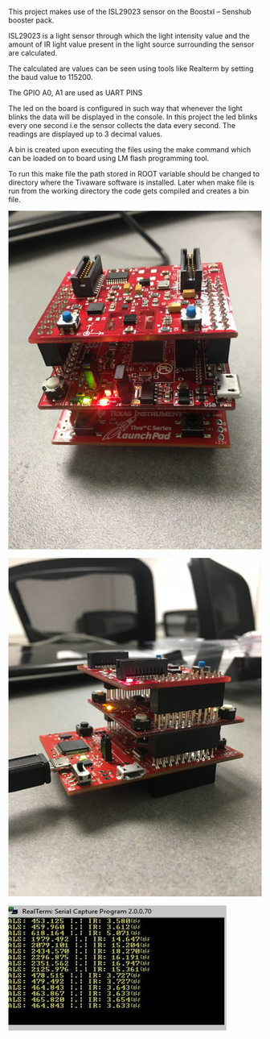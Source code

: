 This project makes use of the ISL29023 sensor on the Boostxl – Senshub booster pack.

ISL29023 is a light sensor through which the light intensity value and the amount of IR light value present in the light source surrounding the sensor are calculated.

The calculated are values can be seen using tools like Realterm by setting the baud value to 115200. 

The GPIO A0, A1 are used as UART PINS

The led on the board is configured in such way that whenever the light blinks the data will be displayed in the console. In this project the led blinks every one second i.e the sensor collects the data every second. The readings are displayed up to 3 decimal values.

A bin is created upon executing the files using the make command which can be loaded on to board using LM flash programming tool.

To run this make file the path stored in ROOT variable should be changed to directory where the Tivaware software is installed. Later when make file is run from the working directory the code gets compiled and creates a bin file.

![Screenshot](implementation.JPG)

![Screenshot](implementation2.JPG)

![Screenshot](output.JPG)
